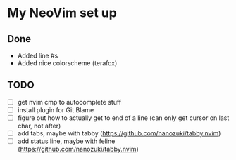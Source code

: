 # My NeoVim set up

## Done
- Added line #s
- Added nice colorscheme (terafox)

## TODO
- [ ] get nvim cmp to autocomplete stuff
- [ ] install plugin for Git Blame
- [ ] figure out how to actually get to end of a line (can only get cursor on last char, not after)
- [ ] add tabs, maybe with tabby (https://github.com/nanozuki/tabby.nvim)
- [ ] add status line, maybe with feline (https://github.com/nanozuki/tabby.nvim)
